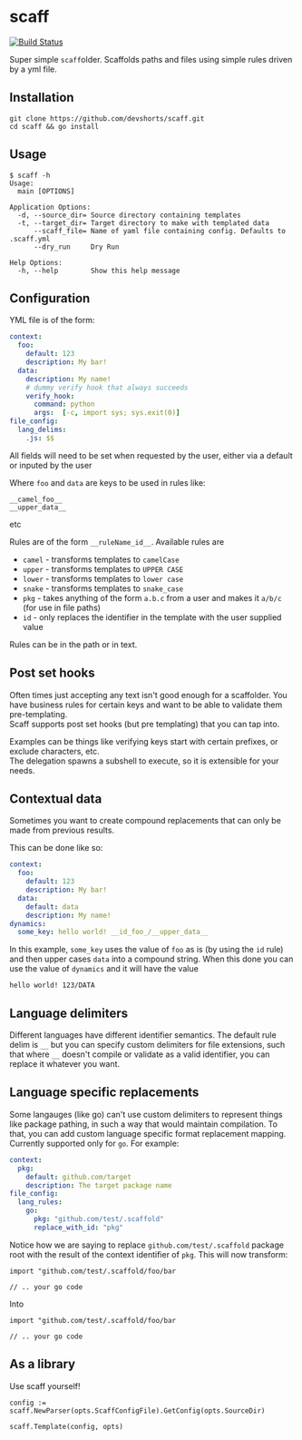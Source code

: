 scaff
==

[![Build Status](https://travis-ci.org/devshorts/scaff.svg?branch=master)](https://travis-ci.org/devshorts/scaff)

Super simple `scaff`older.  Scaffolds paths and files using simple rules driven by a yml file.

## Installation

```
git clone https://github.com/devshorts/scaff.git
cd scaff && go install
```

## Usage

```
$ scaff -h
Usage:
  main [OPTIONS]

Application Options:
  -d, --source_dir= Source directory containing templates
  -t, --target_dir= Target directory to make with templated data
      --scaff_file= Name of yaml file containing config. Defaults to .scaff.yml
      --dry_run     Dry Run

Help Options:
  -h, --help        Show this help message
```

## Configuration

YML file is of the form:

```yaml
context:
  foo:
    default: 123
    description: My bar!
  data:
    description: My name!
    # dummy verify hook that always succeeds
    verify_hook:
      command: python
      args:  [-c, import sys; sys.exit(0)]
file_config:
  lang_delims:
    .js: $$
```

All fields will need to be set when requested by the user, either via a default or inputed 
by the user

Where `foo` and `data` are keys to be used in rules like:

```
__camel_foo__
__upper_data__
```

etc

Rules are of the form `__ruleName_id__`.  Available rules are

- `camel` - transforms templates to `camelCase`
- `upper` - transforms templates to `UPPER CASE`
- `lower` - transforms templates to `lower case`
- `snake` - transforms templates to `snake_case`
- `pkg` -  takes anything of the form `a.b.c` from a user and makes it `a/b/c` (for use in file paths)
- `id` - only replaces the identifier in the template with the user supplied value

Rules can be in the path or in text.

## Post set hooks

Often times just accepting any text isn't good enough for a scaffolder. You have
business rules for certain keys and want to be able to validate them pre-templating.  
Scaff supports post set hooks (but pre templating) that you can tap into.  

Examples can be things like verifying keys start with certain prefixes, or exclude characters, etc.  
The delegation spawns a subshell to execute, so it is extensible for your needs.

## Contextual data

Sometimes you want to create compound replacements that can only be made from previous results.

This can be done like so:

```yaml
context:
  foo:
    default: 123
    description: My bar!
  data:
    default: data
    description: My name!  
dynamics:
  some_key: hello world! __id_foo_/__upper_data__
```

In this example, `some_key` uses the value of `foo` as is (by using the `id` rule) and then upper cases `data`
into a compound string. When this done you can use the value of `dynamics` and it will have the value 

```
hello world! 123/DATA
```

## Language delimiters

Different languages have different identifier semantics. The default rule delim is `__`
but you can specify custom delimiters for file extensions, such that where `__` doesn't 
compile or validate as a valid identifier, you can replace it whatever you want.

## Language specific replacements

Some langauges (like go) can't use custom delimiters to represent things like package pathing, 
in such a way that would maintain compilation.  To that, you can add custom language specific
format replacement mapping. Currently supported only for `go`. For example:

 
```yaml
context:
  pkg:
    default: github.com/target
    description: The target package name 
file_config:
  lang_rules:
    go:
      pkg: "github.com/test/.scaffold"
      replace_with_id: "pkg"
```

Notice how we are saying to replace `github.com/test/.scaffold` package root with the 
result of the context identifier of `pkg`.  This will now transform:

```
import "github.com/test/.scaffold/foo/bar

// .. your go code
```

Into

```
import "github.com/test/.scaffold/foo/bar

// .. your go code
```


## As a library

Use scaff yourself!

```
config := scaff.NewParser(opts.ScaffConfigFile).GetConfig(opts.SourceDir)
	
scaff.Template(config, opts)
```
